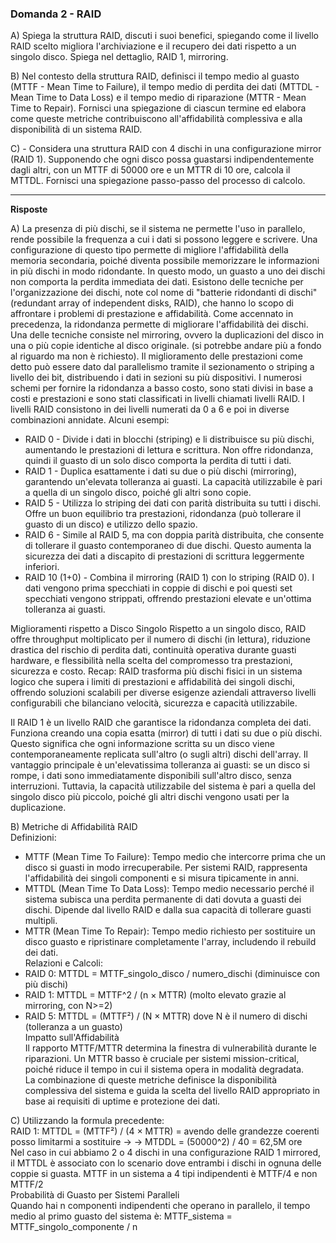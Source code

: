 ### Domanda 2 - RAID

A) Spiega la struttura RAID, discuti i suoi benefici, spiegando come il livello RAID scelto migliora l'archiviazione e
il recupero dei dati rispetto a un singolo disco. <!--Perché compare nella soluzione ma non nel testo --> Spiega nel dettaglio, RAID 1, mirroring.

B) Nel contesto della struttura RAID, definisci il tempo medio al guasto (MTTF - Mean Time to Failure), il tempo medio di perdita
dei dati (MTTDL - Mean Time to Data Loss) e il tempo medio di riparazione (MTTR - Mean Time to Repair). Fornisci una spiegazione di ciascun termine ed elabora come
queste metriche contribuiscono all'affidabilità complessiva e alla disponibilità di un sistema RAID.

C) - Considera una struttura RAID con 4 dischi in una configurazione mirror (RAID 1).
Supponendo che ogni disco possa guastarsi indipendentemente dagli altri, con un MTTF di 50000 ore e un MTTR di 10 ore,
calcola il MTTDL. Fornisci una spiegazione passo-passo del processo di calcolo.<br>

---

**Risposte**

A) La presenza di più dischi, se il sistema ne permette l'uso in parallelo, rende possibile la frequenza a cui i dati
si possono leggere e scrivere. Una configurazione di questo tipo permette di migliore l'affidabilità della memoria secondaria,
poiché diventa possibile memorizzare le informazioni in più dischi in modo ridondante. In questo modo, un guasto a uno dei
dischi non comporta la perdita immediata dei dati. Esistono delle tecniche per l'organizzazione dei dischi, note col nome di "batterie
ridondanti di dischi" (redundant array of independent disks, RAID), che hanno lo scopo di affrontare i problemi di prestazione
e affidabilità. Come accennato in precedenza, la ridondanza permette di migliorare l'affidabilità dei dischi. Una delle tecniche
consiste nel mirroring, ovvero la duplicazioni del disco in una o più copie identiche al disco originale. (si potrebbe andare più a fondo
al riguardo ma non è richiesto). Il miglioramento delle prestazioni come detto può essere dato dal parallelismo tramite il sezionamento o
striping a livello dei bit, distribuendo i dati in sezioni su più dispositivi. I numerosi schemi per fornire la ridondanza a basso costo, sono stati
divisi in base a costi e prestazioni e sono stati classificati in livelli chiamati livelli RAID. I livelli RAID consistono in dei livelli numerati da
0 a 6 e poi in diverse combinazioni annidate. Alcuni esempi:
* RAID 0 - Divide i dati in blocchi (striping) e li distribuisce su più dischi, aumentando le prestazioni di lettura e scrittura.
  Non offre ridondanza, quindi il guasto di un solo disco comporta la perdita di tutti i dati.
* RAID 1 - Duplica esattamente i dati su due o più dischi (mirroring), garantendo un'elevata tolleranza ai guasti.
  La capacità utilizzabile è pari a quella di un singolo disco, poiché gli altri sono copie.
* RAID 5 - Utilizza lo striping dei dati con parità distribuita su tutti i dischi. Offre un buon equilibrio tra
  prestazioni, ridondanza (può tollerare il guasto di un disco) e utilizzo dello spazio.
* RAID 6 - Simile al RAID 5, ma con doppia parità distribuita, che consente di tollerare il guasto
  contemporaneo di due dischi. Questo aumenta la sicurezza dei dati a discapito di prestazioni di scrittura leggermente inferiori.
* RAID 10 (1+0) - Combina il mirroring (RAID 1) con lo striping (RAID 0). I dati vengono prima specchiati in coppie di
  dischi e poi questi set specchiati vengono strippati, offrendo prestazioni elevate e un'ottima tolleranza ai guasti.

Miglioramenti rispetto a Disco Singolo
Rispetto a un singolo disco, RAID offre throughput moltiplicato per il numero di dischi (in lettura), riduzione drastica
del rischio di perdita dati, continuità operativa durante guasti hardware, e flessibilità nella scelta del compromesso tra prestazioni, sicurezza e costo.
Recap: RAID trasforma più dischi fisici in un sistema logico che supera i limiti di prestazioni e affidabilità dei
singoli dischi, offrendo soluzioni scalabili per diverse esigenze aziendali attraverso livelli configurabili che
bilanciano velocità, sicurezza e capacità utilizzabile.

Il RAID 1 è un livello RAID che garantisce la ridondanza completa dei dati. Funziona creando una copia esatta (mirror) di
tutti i dati su due o più dischi. Questo significa che ogni informazione scritta su un disco viene contemporaneamente
replicata sull'altro (o sugli altri) dischi dell'array. Il vantaggio principale è un'elevatissima tolleranza ai guasti:
se un disco si rompe, i dati sono immediatamente disponibili sull'altro disco, senza interruzioni. Tuttavia, la capacità
utilizzabile del sistema è pari a quella del singolo disco più piccolo, poiché gli altri dischi vengono usati per la duplicazione.

B) Metriche di Affidabilità RAID <br>
Definizioni:<br>
* MTTF (Mean Time To Failure): Tempo medio che intercorre prima che un disco si guasti in modo irrecuperabile.
  Per sistemi RAID, rappresenta l'affidabilità dei singoli componenti e si misura tipicamente in anni.
* MTTDL (Mean Time To Data Loss): Tempo medio necessario perché il sistema subisca una perdita permanente di
  dati dovuta a guasti dei dischi. Dipende dal livello RAID e dalla sua capacità di tollerare guasti multipli.
* MTTR (Mean Time To Repair): Tempo medio richiesto per sostituire un disco guasto e ripristinare completamente l'array,
  includendo il rebuild dei dati.<br>
  Relazioni e Calcoli:<br>
* RAID 0: MTTDL = MTTF_singolo_disco / numero_dischi (diminuisce con più dischi)
* RAID 1: MTTDL = MTTF^2 / (n × MTTR) (molto elevato grazie al mirroring, con N>=2)
* RAID 5: MTTDL = (MTTF²) / (N × MTTR) dove N è il numero di dischi (tolleranza a un guasto)<br>
  Impatto sull'Affidabilità<br>
  Il rapporto MTTF/MTTR determina la finestra di vulnerabilità durante le riparazioni. Un MTTR basso è
  cruciale per sistemi mission-critical, poiché riduce il tempo in cui il sistema opera in modalità degradata.<br>
  La combinazione di queste metriche definisce la disponibilità complessiva del sistema e guida la scelta del
  livello RAID appropriato in base ai requisiti di uptime e protezione dei dati.

C) Utilizzando la formula precedente:<br>
RAID 1: MTTDL = (MTTF²) / (4 × MTTR)  = avendo delle grandezze coerenti posso limitarmi a sostituire ->
-> MTDDL = (50000^2) / 40 = 62,5M ore<br>
Nel caso in cui abbiamo 2 o 4 dischi in una configurazione RAID 1 mirrored, il MTTDL è associato con lo scenario dove entrambi
i dischi in ognuna delle coppie si guasta.
MTTF in un sistema a 4 tipi indipendenti è MTTF/4 e non MTTF/2<br>
Probabilità di Guasto per Sistemi Paralleli<br>
Quando hai n componenti indipendenti che operano in parallelo, il tempo medio al primo guasto del sistema è:
MTTF_sistema = MTTF_singolo_componente / n